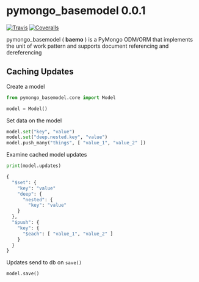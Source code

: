 # pymongo_basemodel 0.0.1

[![Travis](https://img.shields.io/travis/chrisantonellis/pymongo_basemodel.svg?style=flat-square)](https://travis-ci.org/chrisantonellis/pymongo_basemodel) [![Coveralls](https://img.shields.io/coveralls/chrisantonellis/pymongo_basemodel.svg?style=flat-square)](https://coveralls.io/github/chrisantonellis/pymongo_basemodel?branch=master)  

pymongo_basemodel ( **baemo** ) is a PyMongo ODM/ORM that implements the unit of work pattern
and supports document referencing and dereferencing

## Caching Updates
Create a model
```python
from pymongo_basemodel.core import Model

model = Model()
```
Set data on the model
```python
model.set("key", "value")
model.set("deep.nested.key", "value")
model.push_many("things", [ "value_1", "value_2" ])
```
Examine cached model updates
```python
print(model.updates)
```
```python
{
  "$set": {
    "key": "value"
    "deep": {
      "nested": {
        "key": "value"
    }
  },
  "$push": {
    "key": {
      "$each": [ "value_1", "value_2" ]
    }
  }
}
```
Updates send to db on ```save()```
```python
model.save()
```
